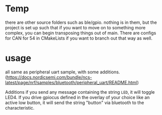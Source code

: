 # Temp

there are other source folders such as ble/gpio. nothing is in them, but the project is set up such that if you want to move on to something more complex, you can begin transposing things out of main.
There are configs for CAN for 54 in CMakeLists if you want to branch out that way as well.

# usage
all same as peripheral uart sample, with some additions. (https://docs.nordicsemi.com/bundle/ncs-latest/page/nrf/samples/bluetooth/peripheral_uart/README.html)

Additions if you send any message containing the string `LED`, it will toggle LED4.
If you drive gpiocus defined in the overlay of your choice like an active low button, it will send the string "button" via bluetooth to the characteristic.
